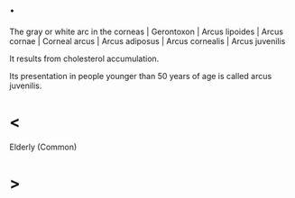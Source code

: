 # .

The gray or white arc in the corneas | Gerontoxon | Arcus lipoides | Arcus cornae | Corneal arcus | Arcus adiposus | Arcus cornealis | Arcus juvenilis

It results from cholesterol accumulation.

Its presentation in people younger than 50 years of age is called arcus juvenilis.

# <

Elderly (Common)

# >
